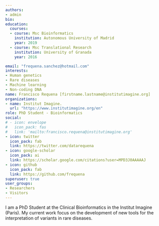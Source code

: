 ```yaml
---
authors:
- admin
bio: 
education:
  courses:
  - course: Msc Bioinformatics
    institution: Autonomous University of Madrid
    year: 2019
  - course: Msc Translational Research
    institution: University of Granada
    year: 2016

email: "frequena.sanchez@hotmail.com"
interests:
- Human genetics
- Rare diseases
- Machine learning
- Non-coding DNA
name: Francisco Requena [firstname.lastname@institutimagine.org]
organizations:
- name: Institut Imagine.
  url: "https://www.institutimagine.org/en"
role: PhD Student - Bioinformatics
social:
# - icon: envelope
#   icon_pack: fas
#   link: 'mailto:francisco.requena@institutimagine.org'
- icon: twitter
  icon_pack: fab
  link: https://twitter.com/datarequena
- icon: google-scholar
  icon_pack: ai
  link: https://scholar.google.com/citations?user=MPD3J0AAAAAJ
- icon: github
  icon_pack: fab
  link: https://github.com/frequena
superuser: true
user_groups:
- Researchers
- Visitors
---
```


I am a PhD Student at the Clinical Bioinformatics in the Institut Imagine (Paris). My current work focus on the development of new tools for the interpretation of variants in rare diseases.
